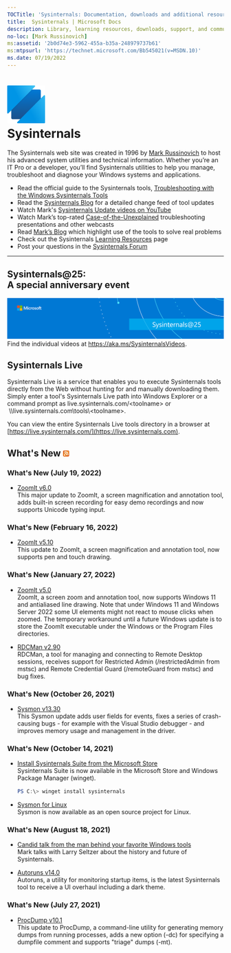 ```yaml
---
TOCTitle: 'Sysinternals: Documentation, downloads and additional resources'
title:  Sysinternals | Microsoft Docs
description: Library, learning resources, downloads, support, and community. Evaluate and find out how to install, deploy, and maintain Windows with Sysinternals utilities.
no-loc: [Mark Russinovich]
ms:assetid: '2b0d74e3-5962-455a-b35a-248979737b61'
ms:mtpsurl: 'https://technet.microsoft.com/Bb545021(v=MSDN.10)'
ms.date: 07/19/2022
---
```


# ![Sysinternals icon](media/index/Sysinternals.png)<br>Sysinternals
The Sysinternals web site was created in 1996 by [Mark Russinovich](https://blogs.technet.microsoft.com/markrussinovich/) to host his advanced system utilities and technical information. Whether you’re an IT Pro or a developer, you’ll find Sysinternals utilities to help you manage, troubleshoot and diagnose your Windows systems and applications.  
  -   Read the official guide to the Sysinternals tools, [Troubleshooting with the Windows Sysinternals Tools](~/resources/troubleshooting-book.md)
-   Read the [Sysinternals Blog](https://techcommunity.microsoft.com/t5/Sysinternals-Blog/bg-p/Sysinternals-Blog) for a detailed change feed of tool updates
-   Watch Mark's [Sysinternals Update videos on YouTube](https://www.youtube.com/playlist?list=PLhFhDWFYccZ_GvdJ11NZwaBAhwDCWmni_)
-   Watch Mark’s top-rated [Case-of-the-Unexplained](~/resources/webcasts.md) troubleshooting presentations and other webcasts
-   Read [Mark’s Blog](https://techcommunity.microsoft.com/t5/Windows-Blog-Archive/bg-p/Windows-Blog-Archive/label-name/Mark%20Russinovich) which highlight use of the tools to solve real problems
-   Check out the Sysinternals [Learning Resources](~/resources/index.md) page
-   Post your questions in the [Sysinternals Forum](https://aka.ms/sysint-forums)
---
## Sysinternals@25: <br>A special anniversary event
[![Sysinternals@25](media/index/sysinternals25_banner.png)](https://aka.ms/sysinternals25)
Find the individual videos at https://aka.ms/SysinternalsVideos.

## Sysinternals Live

Sysinternals Live is a service that enables you to execute Sysinternals tools directly from the Web without hunting for and manually downloading them. Simply enter a tool's Sysinternals Live path into Windows Explorer or a command prompt as live.sysinternals.com/&lt;toolname&gt; or  \\\\live.sysinternals.com\tools\\&lt;toolname&gt;.

You can view the entire Sysinternals Live tools directory in a browser at [https://live.sysinternals.com/](https://live.sysinternals.com).

## What's New [![RSS icon](media/index/rss.gif)](https://techcommunity.microsoft.com/plugins/custom/microsoft/o365/custom-blog-rss?board=Sysinternals-Blog)

### What's New (July 19, 2022)

- [ZoomIt v6.0](~/downloads/zoomit.md)  
This major update to ZoomIt, a screen magnification and annotation tool, adds built-in screen recording for easy demo recordings and now supports Unicode typing input.

### What's New (February 16, 2022)

- [ZoomIt v5.10](~/downloads/zoomit.md)  
This update to ZoomIt, a screen magnification and annotation tool, now supports pen and touch drawing.

### What's New (January 27, 2022)

- [ZoomIt v5.0](~/downloads/zoomit.md)  
ZoomIt, a screen zoom and annotation tool, now supports Windows 11 and antialiased line drawing. Note that under Windows 11 and Windows Server 2022 some UI elements might not react to mouse clicks when zoomed. The temporary workaround until a future Windows update is to store the ZoomIt executable under the Windows or the Program Files directories.

- [RDCMan v2.90](~/downloads/rdcman.md)  
RDCMan, a tool for managing and connecting to Remote Desktop sessions, receives support for Restricted Admin (/restrictedAdmin from mstsc) and Remote Credential Guard (/remoteGuard from mstsc) and bug fixes.

### What's New (October 26, 2021)

- [Sysmon v13.30](~/downloads/sysmon.md)  
This Sysmon update adds user fields for events, fixes a series of crash-causing bugs - for example with the Visual Studio debugger - and improves memory usage and management in the driver.

### What's New (October 14, 2021)

- [Install Sysinternals Suite from the Microsoft Store](ms-windows-store://pdp/?productid=9P7KNL5RWT25)  
Sysinternals Suite is now available in the Microsoft Store and Windows Package Manager (winget).

  ```powershell
  PS C:\> winget install sysinternals
  ```

- [Sysmon for Linux](https://github.com/Sysinternals/SysmonForLinux)  
Sysmon is now available as an open source project for Linux.

### What's New (August 18, 2021)

- [Candid talk from the man behind your favorite Windows tools](https://www.hpe.com/us/en/insights/articles/candid-talk-from-the-man-behind-your-favorite-windows-tools-2107.html)  
Mark talks with Larry Seltzer about the history and future of Sysinternals.

- [Autoruns v14.0](~/downloads/autoruns.md)  
Autoruns, a utility for monitoring startup items, is the latest Sysinternals tool to receive a UI overhaul including a dark theme.

### What's New (July 27, 2021)

- [ProcDump v10.1](~/downloads/procdump.md)  
This update to ProcDump, a command-line utility for generating memory dumps from running processes, adds a new option (-dc) for specifying a dumpfile comment and supports "triage" dumps (-mt).
